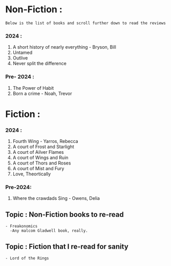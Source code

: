 # Non-Fiction : 
    Below is the list of books and scroll further down to read the reviews
### 2024 : 
1. A short history of nearly everything - Bryson, Bill 
2. Untamed
3. Outlive
4. Never split the difference


### Pre- 2024 : 
1. The Power of Habit
2. Born a crime - Noah, Trevor


# Fiction :

### 2024 : 
1. Fourth Wing - Yarros, Rebecca
2. A court of Frost and Starlight
3. A court of Ailver Flames
4. A court of Wings and Ruin 
5. A court of Thors and Roses 
6. A court of Mist and Fury 
7. Love, Theortically 

### Pre-2024:
1. Where the crawdads Sing - Owens, Delia


## Topic : Non-Fiction books to re-read

    - Freakonomics
      -Any malcom Gladwell book, really. 
## Topic : Fiction that I re-read for sanity 
    
    - Lord of the Rings 
